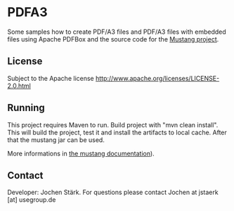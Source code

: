 PDFA3
=====

Some samples how to create PDF/A3 files and PDF/A3 files with embedded files using Apache PDFBox and
the source code for the [Mustang project](http://www.mustangproject.org/).

License
-----

Subject to the Apache license http://www.apache.org/licenses/LICENSE-2.0.html

Running
-----

This project requires Maven to run. Build project with "mvn clean install". This will build the project, test it and install the artifacts to local cache. After that the mustang jar can be used.

More informations in [the mustang documentation](https://github.com/Rayman2200/PDFA3/blob/master/mustang/doc/ZugferdDev.en.pdf?raw=true)).


Contact
-----

Developer: Jochen Stärk. For questions please contact Jochen at jstaerk [at] usegroup.de 

